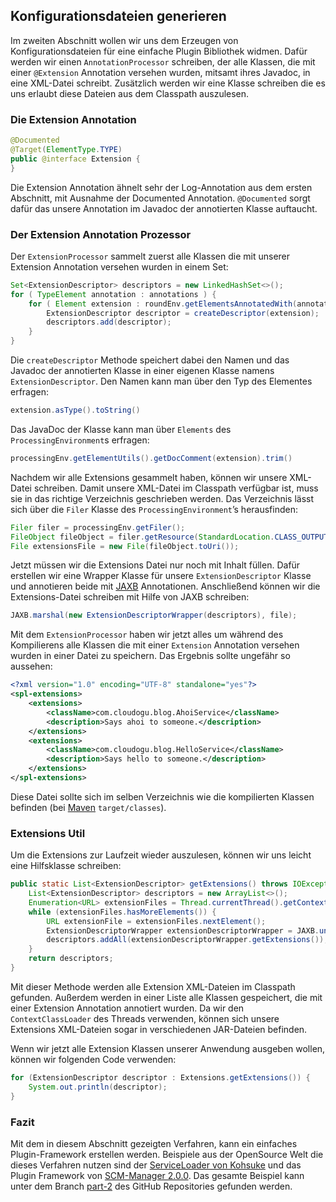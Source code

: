 ## Konfigurationsdateien generieren

Im zweiten Abschnitt wollen wir uns dem Erzeugen von Konfigurationsdateien für eine einfache Plugin Bibliothek widmen. Dafür werden wir einen `AnnotationProcessor` schreiben, der alle Klassen, die mit einer `@Extension` Annotation versehen wurden, mitsamt ihres Javadoc, in eine XML-Datei schreibt. Zusätzlich werden wir eine Klasse schreiben die es uns erlaubt diese Dateien aus dem Classpath auszulesen.

### Die Extension Annotation

```java
@Documented
@Target(ElementType.TYPE)
public @interface Extension {
}
```

Die Extension Annotation ähnelt sehr der Log-Annotation aus dem ersten Abschnitt, mit Ausnahme der Documented Annotation. `@Documented` sorgt dafür das unsere Annotation im Javadoc der annotierten Klasse auftaucht.

### Der Extension Annotation Prozessor

Der `ExtensionProcessor` sammelt zuerst alle Klassen die mit unserer Extension Annotation versehen wurden in einem Set:

```java
Set<ExtensionDescriptor> descriptors = new LinkedHashSet<>();
for ( TypeElement annotation : annotations ) {
    for ( Element extension : roundEnv.getElementsAnnotatedWith(annotation) ) {
        ExtensionDescriptor descriptor = createDescriptor(extension);
        descriptors.add(descriptor);
    }
}
```

Die `createDescriptor` Methode speichert dabei den Namen und das Javadoc der annotierten Klasse in einer eigenen Klasse namens `ExtensionDescriptor`. Den Namen kann man über den Typ des Elementes erfragen:

```java
extension.asType().toString()
```

Das JavaDoc der Klasse kann man über `Elements` des `ProcessingEnvironment`s erfragen:

```java
processingEnv.getElementUtils().getDocComment(extension).trim()
```

Nachdem wir alle Extensions gesammelt haben, können wir unsere XML-Datei schreiben. Damit unsere XML-Datei im Classpath verfügbar ist, muss sie in das richtige Verzeichnis geschrieben werden. Das Verzeichnis lässt sich über die `Filer` Klasse des `ProcessingEnvironment`’s herausfinden:

```java
Filer filer = processingEnv.getFiler();
FileObject fileObject = filer.getResource(StandardLocation.CLASS_OUTPUT, "", "extensions.xml");
File extensionsFile = new File(fileObject.toUri());
```

Jetzt müssen wir die Extensions Datei nur noch mit Inhalt füllen. Dafür erstellen wir eine Wrapper Klasse für unsere `ExtensionDescriptor` Klasse und annotieren beide mit [JAXB](https://docs.oracle.com/javase/tutorial/jaxb/intro/index.html) Annotationen. Anschließend können wir die Extensions-Datei schreiben mit Hilfe von JAXB schreiben:

```java
JAXB.marshal(new ExtensionDescriptorWrapper(descriptors), file);
```

Mit dem `ExtensionProcessor` haben wir jetzt alles um während des Kompilierens alle Klassen die mit einer `Extension` Annotation versehen wurden in einer Datei zu speichern. Das Ergebnis sollte ungefähr so aussehen:

```xml
<?xml version="1.0" encoding="UTF-8" standalone="yes"?>
<spl-extensions>
    <extensions>
        <className>com.cloudogu.blog.AhoiService</className>
        <description>Says ahoi to someone.</description>
    </extensions>
    <extensions>
        <className>com.cloudogu.blog.HelloService</className>
        <description>Says hello to someone.</description>
    </extensions>
</spl-extensions>
```

Diese Datei sollte sich im selben Verzeichnis wie die kompilierten Klassen befinden (bei [Maven](https://maven.apache.org/) `target/classes`).

### Extensions Util

Um die Extensions zur Laufzeit wieder auszulesen, können wir uns leicht eine Hilfsklasse schreiben:

```java
public static List<ExtensionDescriptor> getExtensions() throws IOException {
    List<ExtensionDescriptor> descriptors = new ArrayList<>();
    Enumeration<URL> extensionFiles = Thread.currentThread().getContextClassLoader().getResources(LOCATION);
    while (extensionFiles.hasMoreElements()) {
        URL extensionFile = extensionFiles.nextElement();
        ExtensionDescriptorWrapper extensionDescriptorWrapper = JAXB.unmarshal(extensionFile, ExtensionDescriptorWrapper.class);
        descriptors.addAll(extensionDescriptorWrapper.getExtensions());
    }
    return descriptors;
}
```

Mit dieser Methode werden alle Extension XML-Dateien im Classpath gefunden. Außerdem werden in einer Liste alle Klassen gespeichert, die mit einer Extension Annotation annotiert wurden. Da wir den `ContextClassLoader` des Threads verwenden, können sich unsere Extensions XML-Dateien sogar in verschiedenen JAR-Dateien befinden.

Wenn wir jetzt alle Extension Klassen unserer Anwendung ausgeben wollen, können wir folgenden Code verwenden:

```java
for (ExtensionDescriptor descriptor : Extensions.getExtensions()) {
    System.out.println(descriptor);
}
```

### Fazit

Mit dem in diesem Abschnitt gezeigten Verfahren, kann ein einfaches Plugin-Framework erstellen werden. Beispiele aus der OpenSource Welt die dieses Verfahren nutzen sind der [ServiceLoader von Kohsuke](http://metainf-services.kohsuke.org/) und das Plugin Framework von [SCM-Manager 2.0.0](https://www.scm-manager.org/release/scm-manager-2-milestone-1/). Das gesamte Beispiel kann unter dem Branch [part-2](https://github.com/cloudogu/annotation-processors/tree/master/part-2) des GitHub Repositories gefunden werden.
